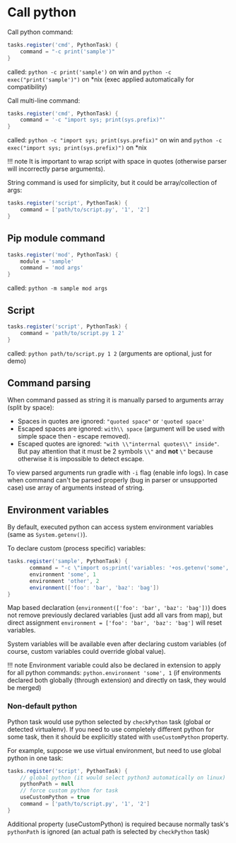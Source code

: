 # Call python

Call python command:

```groovy
tasks.register('cmd', PythonTask) {
    command = "-c print('sample')"
}
```

called: `python -c print('sample')` on win and `python -c exec("print('sample')")` on *nix (exec applied automatically for compatibility)

Call multi-line command:

```groovy
tasks.register('cmd', PythonTask) {
    command = '-c "import sys; print(sys.prefix)"'
}
```

called: `python -c "import sys; print(sys.prefix)"` on win and `python -c exec("import sys; print(sys.prefix)")` on *nix

!!! note 
    It is important to wrap script with space in quotes (otherwise parser will incorrectly parse arguments).

String command is used for simplicity, but it could be array/collection of args:

```groovy
tasks.register('script', PythonTask) { 
    command = ['path/to/script.py', '1', '2'] 
}
```

## Pip module command

```groovy
tasks.register('mod', PythonTask) {
    module = 'sample' 
    command = 'mod args'
}
```

called: `python -m sample mod args`

## Script

```groovy
tasks.register('script', PythonTask) { 
    command = 'path/to/script.py 1 2'
}
```

called: `python path/to/script.py 1 2` (arguments are optional, just for demo)

## Command parsing

When command passed as string it is manually parsed to arguments array (split by space):

* Spaces in quotes are ignored: `"quoted space"` or `'quoted space'`
* Escaped spaces are ignored: `with\\ space` (argument will be used with simple space then - escape removed).
* Escaped quotes are ignored: `"with \\"interrnal quotes\\" inside"`. But pay attention that it must be 2 symbols `\\"` and **not** `\"` because otherwise it is impossible to detect escape.

To view parsed arguments run gradle with `-i` flag (enable info logs). In case when command can't be parsed properly
(bug in parser or unsupported case) use array of arguments instead of string.

## Environment variables

By default, executed python can access system environment variables (same as `System.getenv()`).

To declare custom (process specific) variables:

```groovy
tasks.register('sample', PythonTask) {
       command = "-c \"import os;print('variables: '+os.getenv('some', 'null')+' '+os.getenv('foo', 'null'))\""
       environment 'some', 1
       environment 'other', 2
       environment(['foo': 'bar', 'baz': 'bag'])
}
```

Map based declaration (`environment(['foo': 'bar', 'baz': 'bag'])`) does not remove previously declared variables
(just add all vars from map), but direct assignment `environment = ['foo': 'bar', 'baz': 'bag']` will reset variables.

System variables will be available even after declaring custom variables (of course, custom variables could override global value).

!!! note 
    Environment variable could also be declared in extension to apply for all python commands:
    `python.environment 'some', 1` (if environments declared both globally (through extension) and directly on task, they would be merged)

### Non-default python

Python task would use python selected by `checkPython` task (global or detected virtualenv).
If you need to use completely different python for some task, then it should be explicitly stated
with `useCustomPython` property.

For example, suppose we use virtual environment, but need to use global python
in one task:

```groovy
tasks.register('script', PythonTask) {
    // global python (it would select python3 automatically on linux)
    pythonPath = null
    // force custom python for task
    useCustomPython = true
    command = ['path/to/script.py', '1', '2'] 
}
```

Additional property (useCustomPython) is required because normally task's `pythonPath` is ignored
(an actual path is selected by `checkPython` task)